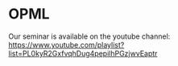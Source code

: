 # OPML

Our seminar is available on the youtube channel: https://www.youtube.com/playlist?list=PL0kyR2GxfvqhDug4pepilhPGzjwvEaptr
